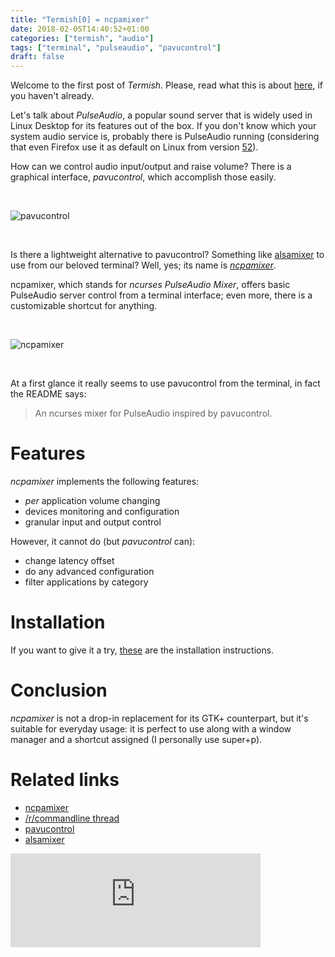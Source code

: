 ```yaml
---
title: "Termish[0] = ncpamixer"
date: 2018-02-05T14:40:52+01:00
categories: ["termish", "audio"]
tags: ["terminal", "pulseaudio", "pavucontrol"]
draft: false
---
```


Welcome to the first post of *Termish*. Please, read what this is about
[here](/blog/termish_malloc/), if you haven't already.

Let's talk about _PulseAudio_, a popular sound server that is widely used in
Linux Desktop for its features out of the box. If you don't know which your
system audio service is, probably there is PulseAudio running (considering
that even Firefox use it as default on Linux from version [52][Firefox 52]).

How can we control audio input/output and raise volume? There is a graphical
interface, _pavucontrol_, which accomplish those easily.

<br/>

![pavucontrol](/img/pavucontrol.png)

<br/>

Is there a lightweight alternative to pavucontrol? Something like [alsamixer]
to use from our beloved terminal? Well, yes; its name is _[ncpamixer]_.

ncpamixer, which stands for _ncurses PulseAudio Mixer_, offers basic
PulseAudio server control from a terminal interface; even more, there is a
customizable shortcut for anything.

<br/>

![ncpamixer](/img/ncpamixer.gif)

<br/>

At a first glance it really seems to use pavucontrol from the terminal, in
fact the README says:

> An ncurses mixer for PulseAudio inspired by pavucontrol.

# Features

_ncpamixer_ implements the following features:

- _per_ application volume changing
- devices monitoring and configuration
- granular input and output control

However, it cannot do (but _pavucontrol_ can):

- change latency offset
- do any advanced configuration
- filter applications by category

# Installation

If you want to give it a try, [these][install] are the installation instructions.

# Conclusion

_ncpamixer_ is not a drop-in replacement for its GTK+ counterpart, but it's
suitable for everyday usage: it is perfect to use along with a window manager
and a shortcut assigned (I personally use super+p).

# Related links

- [ncpamixer]
- [/r/commandline thread][reddit]
- [pavucontrol]
- [alsamixer]

<iframe src="https://fosstodon.org/@danyspin97/99473144637804232/embed" class="mastodon-embed" style="max-width: 100%; border: 0" width="400"></iframe><script src="https://fosstodon.org/embed.js" async="async"></script>

[Firefox 52]: https://www.bleepingcomputer.com/news/software/some-firefox-52-users-on-linux-left-without-sound/
[alsamixer]: https://en.wikipedia.org/wiki/Alsamixer
[ncpamixer]: https://github.com/fulhax/ncpamixer
[install]: https://github.com/fulhax/ncpamixer#install
[reddit]: (https://www.reddit.com/r/commandline/comments/7vey2x/termish0_ncpamixer/?ref=share&ref_source=link)
[pavucontrol]: https://freedesktop.org/software/pulseaudio/pavucontrol/
